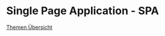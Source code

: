 # Single Page Application - SPA

[Themen Übersicht](https://herbertnikolajewskidci.github.io/kurs-uebersicht/04.-spa-singe-page-application/%C3%BCbersicht-spa.html#)
